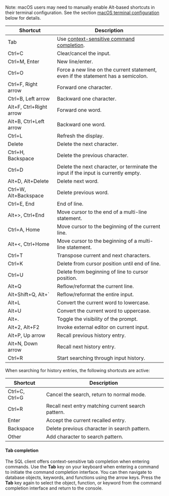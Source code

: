 Note: macOS users may need to manually enable Alt-based shortcuts in their terminal configuration. See the section [macOS terminal configuration](#macos-terminal-configuration) below for details.

| Shortcut                | Description |
|-------------------------|------------------------------------------------------------------------------------|
| Tab  | Use [context-sensitive command completion](#tab-completion). |
| Ctrl+C                  | Clear/cancel the input. |
| Ctrl+M, Enter           | New line/enter. |
| Ctrl+O                  | Force a new line on the current statement, even if the statement has a semicolon. |
| Ctrl+F, Right arrow     | Forward one character. |
| Ctrl+B, Left arrow      | Backward one character. |
| Alt+F, Ctrl+Right arrow | Forward one word. |
| Alt+B, Ctrl+Left arrow  | Backward one word. |
| Ctrl+L                  | Refresh the display. |
| Delete                  | Delete the next character. |
| Ctrl+H, Backspace       | Delete the previous character. |
| Ctrl+D                  | Delete the next character, or terminate the input if the input is currently empty. |
| Alt+D, Alt+Delete       | Delete next word. |
| Ctrl+W, Alt+Backspace   | Delete previous word. |
| Ctrl+E, End             | End of line. |
| Alt+>, Ctrl+End  | Move cursor to the end of a multi-line statement. |
| Ctrl+A, Home            | Move cursor to the beginning of the current line. |
| Alt+<, Ctrl+Home  | Move cursor to the beginning of a multi-line statement. |
| Ctrl+T                  | Transpose current and next characters. |
| Ctrl+K                  | Delete from cursor position until end of line. |
| Ctrl+U                  | Delete from beginning of line to cursor position. |
| Alt+Q | Reflow/reformat the current line. |
| Alt+Shift+Q, Alt+`  | Reflow/reformat the entire input. |
| Alt+L                   | Convert the current word to lowercase. |
| Alt+U                   | Convert the current word to uppercase. |
| Alt+.  | Toggle the visibility of the prompt. |
| Alt+2, Alt+F2  | Invoke external editor on current input. |
| Alt+P, Up arrow         | Recall previous history entry. |
| Alt+N, Down arrow       | Recall next history entry. |
| Ctrl+R                  | Start searching through input history. |

When searching for history entries, the following shortcuts are active:

| Shortcut       | Description                                        |
|----------------|----------------------------------------------------|
| Ctrl+C, Ctrl+G | Cancel the search, return to normal mode.          |
| Ctrl+R         | Recall next entry matching current search pattern. |
| Enter          | Accept the current recalled entry.                 |
| Backspace      | Delete previous character in search pattern.       |
| Other          | Add character to search pattern.                   |

#### Tab completion

The SQL client offers context-sensitive tab completion when entering commands. Use the **Tab** key on your keyboard when entering a command to initiate the command completion interface. You can then navigate to database objects, keywords, and functions using the arrow keys. Press the **Tab** key again to select the object, function, or keyword from the command completion interface and return to the console.
